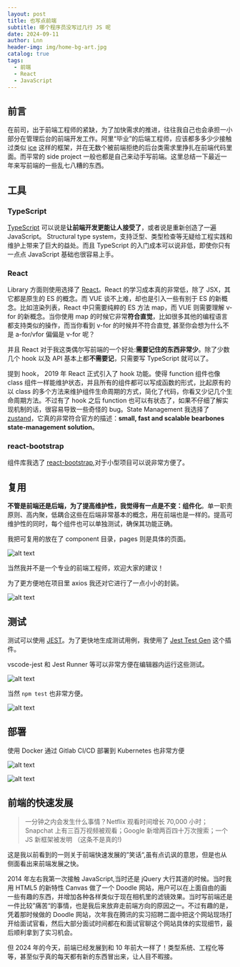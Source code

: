 ```yaml
---
layout: post
title: 也写点前端
subtitle: 哪个程序员没写过几行 JS 呢
date: 2024-09-11
author: Lnn
header-img: img/home-bg-art.jpg
catalog: true
tags:
  - 前端
  - React
  - JavaScript
---
```


## 前言

在前司，出于前端工程师的紧缺，为了加快需求的推进，往往我自己也会承担一小部分在管理后台的前端开发工作。阿里“毕业”的后端工程师，应该都多多少少接触过类似 [ice](https://v3.ice.work) 这样的框架，并在无数个被前端拒绝的后台类需求里挣扎在前端代码里面。而平常的 side project 一般也都是自己来动手写前端。这里总结一下最近一年来写前端的一些乱七八糟的东西。

## 工具

### TypeScript

[TypeScript](https://www.typescriptlang.org) 可以说是**让前端开发更能让人接受了**，或者说是重新创造了一遍 JavaScript。 Structural type system，支持泛型、类型检查等无疑给工程实践和维护上带来了巨大的益处。而且 TypeScript 的入门成本可以说非低，即使你只有一点点 JavaScript 基础也很容易上手。

### React

Library 方面则使用选择了 [React](https://react.dev)。React 的学习成本真的非常低，除了 JSX，其它都是原生的 ES 的概念。而 VUE 谈不上难，却也是引入一些有别于 ES 的新概念。比如渲染列表，React 中只需要纯粹的 ES 方法 map，而 VUE 则需要理解 v-for 的新概念。当你使用 map 的时候它非常**符合直觉**，比如很多其他的编程语言都支持类似的操作，而当你看到 v-for 的时候并不符合直觉, 甚至你会想为什么不是 a-for/vfor 偏偏是 v-for 呢？

并且 React 对于我这类偶尔写前端的一个好处:**需要记住的东西非常少**。除了少数几个 hook 以及 API 基本上都**不需要记**，只需要写 TypeScript 就可以了。

提到 hook， 2019 年 React 正式引入了 hook 功能。使得 function 组件也像 class 组件一样能维护状态，并且所有的组件都可以写成函数的形式，比起原有的以 class 的多个方法来维护组件生命周期的方式，简化了代码，你看又少记几个生命周期方法。不过有了 hook 之后 function 也可以有状态了，如果不仔细了解实现机制的话，很容易导致一些奇怪的 bug。State Management 我选择了 [zustand](https://github.com/pmndrs/zustand)，它真的非常符合官方的描述：**small, fast and scalable bearbones state-management solution**。

### react-bootstrap

组件库我选了 [react-bootstrap](https://react-bootstrap.github.io/),对于小型项目可以说非常方便了。

## 复用

**不管是前端还是后端，为了提高维护性，我觉得有一点是不变：组件化**。单一职责原则、高内聚，低耦合这些在后端非常基本的概念，用在前端也是一样的。提高可维护性的同时，每个组件也可以单独测试，确保其功能正确。

我把可复用的放在了 component 目录，pages 则是具体的页面。

![alt text](https://linnaname.github.io/img/blog/tech/connectdev/fontend/image_01.png)

当然我并不是一个专业的前端工程师，欢迎大家的建议！

为了更方便地在项目里 axios 我还对它进行了一点小小的封装。

![alt text](https://linnaname.github.io/img/blog/tech/connectdev/fontend/image_05.png)

## 测试

测试可以使用 [JEST](https://jestjs.io)。为了更快地生成测试用例，我使用了 [Jest Test Gen](https://marketplace.visualstudio.com/items?itemName=com-egm0121.vs-jest-test-gen) 这个插件。

vscode-jest 和 Jest Runner 等可以非常方便在编辑器内运行这些测试。

![alt text](https://linnaname.github.io/img/blog/tech/connectdev/fontend/image_01.png)

当然 `npm test` 也非常方便。

![alt text](https://linnaname.github.io/img/blog/tech/connectdev/fontend/image.png)

## 部署

使用 Docker 通过 Gitlab CI/CD 部署到 Kubernetes 也非常方便

![alt text](https://linnaname.github.io/img/blog/tech/connectdev/fontend/image_02.png)

![alt text](https://linnaname.github.io/img/blog/tech/connectdev/fontend/image_03.png)

## 前端的快速发展

> 一分钟之内会发生什么事情？Netflix 观看时间增长 70,000 小时；Snapchat 上有三百万视频被观看；Google 新增两百四十万次搜索；一个 JS 新框架被发明 （这条不是真的!)

这是我以前看到的一则关于前端快速发展的”笑话“,虽有点讥讽的意思，但是也从侧面看出来前端发展之快。

2014 年左右我第一次接触 JavaScript,当时还是 jQuery 大行其道的时候。当时我用 HTML5 的新特性 Canvas 做了一个 Doodle 网站，用户可以在上面自由的画一些有趣的东西，并增加各种各样类似于现在相机里的滤镜效果。当时写前端还是一件比较”痛苦“的事情，也是我后来放弃走前端方向的原因之一。不过有趣的是，凭着那时候做的 Doodle 网站，次年我在腾讯的实习招聘二面中把这个网站现场打开给面试官看，然后大部分面试时间都在和面试官聊这个网站具体的实现细节，最后顺利拿到了实习机会。

但 2024 年的今天，前端已经发展到和 10 年前大一样了！类型系统、工程化等等，甚至似乎真的每天都有新的东西冒出来，让人目不暇接。
